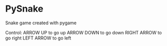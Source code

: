 # PySnake
 Snake game created with pygame

Control: 
ARROW UP to go up
ARROW DOWN to go down
RIGHT ARROW to go right
LEFT ARROW to go left

